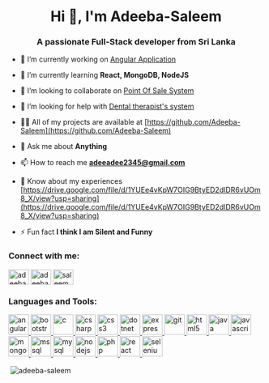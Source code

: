 <h1 align="center">Hi 👋, I'm Adeeba-Saleem</h1>
<h3 align="center">A passionate Full-Stack developer from Sri Lanka</h3>

- 🔭 I’m currently working on [Angular Application](https://github.com/Adeeba-Saleem/single_page_angular_application)

- 🌱 I’m currently learning **React, MongoDB, NodeJS**

- 👯 I’m looking to collaborate on [Point Of Sale System](https://github.com/Adeeba-Saleem/POS)

- 🤝 I’m looking for help with [Dental therapist's system](https://github.com/Adeeba-Saleem/Dental-therapist-s-student-details-system)

- 👨‍💻 All of my projects are available at [https://github.com/Adeeba-Saleem](https://github.com/Adeeba-Saleem)

- 💬 Ask me about **Anything**

- 📫 How to reach me **adeeadee2345@gmail.com**

- 📄 Know about my experiences [https://drive.google.com/file/d/1YUEe4vKpW7OIG9BtyED2dIDR6vUOm8_X/view?usp=sharing](https://drive.google.com/file/d/1YUEe4vKpW7OIG9BtyED2dIDR6vUOm8_X/view?usp=sharing)

- ⚡ Fun fact **I think I am Silent and Funny**

<h3 align="left">Connect with me:</h3>
<p align="left">
<a href="https://linkedin.com/in/adeeba saleem" target="blank"><img align="center" src="https://cdn.jsdelivr.net/npm/simple-icons@3.0.1/icons/linkedin.svg" alt="adeeba saleem" height="30" width="40" /></a>
<a href="https://fb.com/adeeba saleem" target="blank"><img align="center" src="https://cdn.jsdelivr.net/npm/simple-icons@3.0.1/icons/facebook.svg" alt="adeeba saleem" height="30" width="40" /></a>
<a href="https://instagram.com/saleem adeeba" target="blank"><img align="center" src="https://cdn.jsdelivr.net/npm/simple-icons@3.0.1/icons/instagram.svg" alt="saleem adeeba" height="30" width="40" /></a>
</p>

<h3 align="left">Languages and Tools:</h3>
<p align="left"> <a href="https://angular.io" target="_blank"> <img src="https://devicons.github.io/devicon/devicon.git/icons/angularjs/angularjs-original.svg" alt="angularjs" width="40" height="40"/> </a> <a href="https://getbootstrap.com" target="_blank"> <img src="https://devicons.github.io/devicon/devicon.git/icons/bootstrap/bootstrap-plain.svg" alt="bootstrap" width="40" height="40"/> </a> <a href="https://www.cprogramming.com/" target="_blank"> <img src="https://devicons.github.io/devicon/devicon.git/icons/c/c-original.svg" alt="c" width="40" height="40"/> </a> <a href="https://www.w3schools.com/cs/" target="_blank"> <img src="https://devicons.github.io/devicon/devicon.git/icons/csharp/csharp-original.svg" alt="csharp" width="40" height="40"/> </a> <a href="https://www.w3schools.com/css/" target="_blank"> <img src="https://devicons.github.io/devicon/devicon.git/icons/css3/css3-original-wordmark.svg" alt="css3" width="40" height="40"/> </a> <a href="https://dotnet.microsoft.com/" target="_blank"> <img src="https://devicons.github.io/devicon/devicon.git/icons/dot-net/dot-net-original-wordmark.svg" alt="dotnet" width="40" height="40"/> </a> <a href="https://expressjs.com" target="_blank"> <img src="https://devicons.github.io/devicon/devicon.git/icons/express/express-original-wordmark.svg" alt="express" width="40" height="40"/> </a> <a href="https://git-scm.com/" target="_blank"> <img src="https://www.vectorlogo.zone/logos/git-scm/git-scm-icon.svg" alt="git" width="40" height="40"/> </a> <a href="https://www.w3.org/html/" target="_blank"> <img src="https://devicons.github.io/devicon/devicon.git/icons/html5/html5-original-wordmark.svg" alt="html5" width="40" height="40"/> </a> <a href="https://www.java.com" target="_blank"> <img src="https://devicons.github.io/devicon/devicon.git/icons/java/java-original-wordmark.svg" alt="java" width="40" height="40"/> </a> <a href="https://developer.mozilla.org/en-US/docs/Web/JavaScript" target="_blank"> <img src="https://devicons.github.io/devicon/devicon.git/icons/javascript/javascript-original.svg" alt="javascript" width="40" height="40"/> </a> <a href="https://www.mongodb.com/" target="_blank"> <img src="https://devicons.github.io/devicon/devicon.git/icons/mongodb/mongodb-original-wordmark.svg" alt="mongodb" width="40" height="40"/> </a> <a href="https://www.microsoft.com/en-us/sql-server" target="_blank"> <img src="https://cdn.worldvectorlogo.com/logos/microsoft-sql-server.svg" alt="mssql" width="40" height="40"/> </a> <a href="https://www.mysql.com/" target="_blank"> <img src="https://devicons.github.io/devicon/devicon.git/icons/mysql/mysql-original-wordmark.svg" alt="mysql" width="40" height="40"/> </a> <a href="https://nodejs.org" target="_blank"> <img src="https://devicons.github.io/devicon/devicon.git/icons/nodejs/nodejs-original-wordmark.svg" alt="nodejs" width="40" height="40"/> </a> <a href="https://www.php.net" target="_blank"> <img src="https://devicons.github.io/devicon/devicon.git/icons/php/php-original.svg" alt="php" width="40" height="40"/> </a> <a href="https://reactjs.org/" target="_blank"> <img src="https://devicons.github.io/devicon/devicon.git/icons/react/react-original-wordmark.svg" alt="react" width="40" height="40"/> </a> <a href="https://www.selenium.dev" target="_blank"> <img src="https://raw.githubusercontent.com/detain/svg-logos/780f25886640cef088af994181646db2f6b1a3f8/svg/selenium-logo.svg" alt="selenium" width="40" height="40"/> </a> </p>

<p>&nbsp;<img align="center" src="https://github-readme-stats.vercel.app/api?username=adeeba-saleem&show_icons=true&locale=en" alt="adeeba-saleem" /></p>
